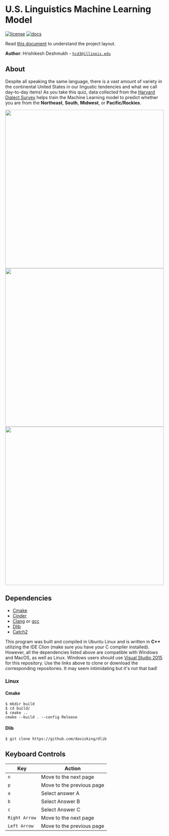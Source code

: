 # U.S. Linguistics Machine Learning Model

[![license](https://img.shields.io/badge/license-MIT-green)](LICENSE)
[![docs](https://img.shields.io/badge/docs-yes-brightgreen)](docs/README.md)

Read [this document](https://cliutils.gitlab.io/modern-cmake/chapters/basics/structure.html) to understand the project
layout.

**Author**: Hrishikesh Deshmukh - [`hcd3@illinois.edu`](mailto:hcd3@illinois.edu)

## About

Despite all speaking the same language, there is a vast amount of variety in the continental United
States in our lingustic tendencies and what we call day-to-day items!  As you take this quiz, data collected
from the [Harvard Dialect Survey](http://www4.uwm.edu/FLL/linguistics/dialect/maps.html) helps train
the Machine Learning model to predict whether you are from the **Northeast**, **South**, **Midwest**, or 
**Pacific/Rockies**.

<img src="https://github.com/CS126SP20/final-project-hcd3/blob/master/data/Title126.png" height="504" width="504" alt="">

<img src="https://github.com/CS126SP20/final-project-hcd3/blob/master/data/Question126.png" height="504" width="504" alt="">

<img src="https://github.com/CS126SP20/final-project-hcd3/blob/master/data/Prediction126.png" height="504" width="504" alt="">

## Dependencies

- [Cmake](https://cmake.org/)
- [Cinder](https://libcinder.org/)
- [Clang](https://clang.llvm.org/) or [gcc](https://gcc.gnu.org/)
- [Dlib](http://dlib.net/compile.html)
- [Catch2](https://github.com/catchorg/Catch2)

This program was built and compiled in Ubuntu Linux and is written in **C++** utilizing the IDE Clion
(make sure you have your C compiler installed).
However, all the dependencies listed above are compatible with Windows and MacOS, as well as Linux.
Windows users should use [Visual Studio 2015](https://visualstudio.microsoft.com/) for this repository.
Use the links above to clone or download the corresponding repositories.  It may seem intimidating but
it's not that bad!

### Linux

#### Cmake

```console
$ mkdir build
$ cd build/
$ cmake ..
cmake --build . --config Release
```

#### Dlib

```console
$ git clone https://github.com/davisking/dlib
```

## Keyboard Controls
| Key            | Action                         |
|--------------- |--------------------------------|
| `n`            | Move to the next page          |
| `p`            | Move to the previous page      |
| `a`            | Select answer A                |
| `b`            | Select Answer B                |
| `c`            | Select Answer C                |
| `Right Arrow`  | Move to the next page          |
| `Left Arrow`   | Move to the previous page      |


